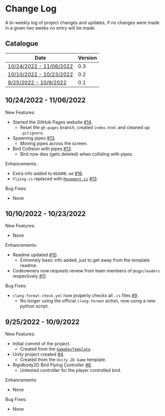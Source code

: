 # Change Log

A bi-weekly log of project changes and updates, if no changes were made in a given two weeks no entry will be made.

## Catalogue

| Date | Version |
| - | - |
| [10/24/2022 - 11/06/2022](#10242022---11062022) | 0.3 |
| [10/10/2022 - 10/23/2022](#10102022---10232022) | 0.2 |
| [9/25/2022 - 10/9/2022](#9252022---1092022) | 0.1 |

## 10/24/2022 - 11/06/2022

New Features:

- Started the GitHub Pages website [#14](https://github.com/TigardHighGDC/FlappyBird/pull/14).
  - Reset the `gh-pages` branch, created `index.html` and cleaned up `.gitignore`.
- Spawning pipes [#13](https://github.com/TigardHighGDC/FlappyBird/pull/11).
  - Moving pipes across the screen.
- Bird Collision with pipes [#13](https://github.com/TigardHighGDC/FlappyBird/pull/11).
  - Bird now dies (gets deleted) when colliding with pipes.

Enhancements:

- Extra info added to `README.md` [#16](https://github.com/TigardHighGDC/FlappyBird/pull/16).
- `Flying.cs` replaced with [`Movement.cs`](https://github.com/TigardHighGDC/FlappyBird/blob/main/Assets/Scripts/Movement.cs) [#13](https://github.com/TigardHighGDC/FlappyBird/pull/11).

Bug Fixes:

- None

## 10/10/2022 - 10/23/2022

New Features:

- None

Enhancements:

- Readme updated [#10](https://github.com/TigardHighGDC/FlappyBird/pull/10).
  - Extremely basic info added, just to get away from the template readme.
- Codeowners now requests review from team members of `@ogpcleaders` respectively [#11](https://github.com/TigardHighGDC/FlappyBird/pull/11).

Bug Fixes:

- `clang-format-check.yml` now properly checks all `.cs` files [#9](https://github.com/TigardHighGDC/FlappyBird/pull/9).
  - No longer using the official `clang-format` action, now using a new python script.

## 9/25/2022 - 10/9/2022

New Features:

- Initial commit of the project.
  - Created from the [`GameDevTemplate`](https://github.com/TigardHighGDC/GameDevTemplate).
- Unity project created [#4](https://github.com/TigardHighGDC/FlappyBird/pull/4).
  - Created from the `Unity 2D Game` template.
- Rigidbody2D Bird Flying Controller [#6](https://github.com/TigardHighGDC/FlappyBird/pull/6).
  - Untested controller for the player controlled bird.

Enhancements:

- None

Bug Fixes:

- None
